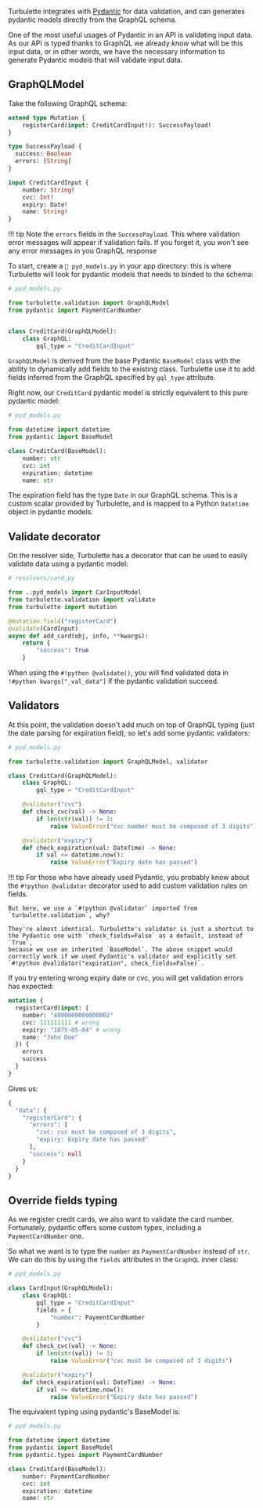 Turbulette integrates with [Pydantic](https://pydantic-docs.helpmanual.io/) for data validation,
and can generates pydantic models directly from the GraphQL schema.

One of the most useful usages of Pydantic in an API is validating input data. As our API is typed
thanks to GraphQL we already *know* what will be this input data, or in other words, we have the
necessary information to generate Pydantic models that will validate input data.

## GraphQLModel

Take the following GraphQL schema:

```graphql
extend type Mutation {
    registerCard(input: CreditCardInput!): SuccessPayload!
}

type SuccessPayload {
  success: Boolean
  errors: [String]
}

input CreditCardInput {
    number: String!
    cvc: Int!
    expiry: Date!
    name: String!
}
```

!!! tip
    Note the `errors` fields in the `SuccessPayload`. This where validation error messages will appear if validation fails.
    If you forget it, you won't see any error messages in you GraphQL response

To start, create a `📄 pyd_models.py` in your app directory: this is where Turbulette will look
for pydantic models that needs to binded to the schema:

```python
# pyd_models.py

from turbulette.validation import GraphQLModel
from pydantic import PaymentCardNumber


class CreditCard(GraphQLModel):
    class GraphQL:
        gql_type = "CreditCardInput"
```

`GraphQLModel` is derived from the base Pydantic `BaseModel` class with the ability to
dynamically add fields to the existing class. Turbulette use it to add fields inferred
from the GraphQL specified by `gql_type` attribute.

Right now, our `CreditCard` pydantic model is strictly equivalent to this pure pydantic model:

```python
# pyd_models.py

from datetime import datetime
from pydantic import BaseModel

class CreditCard(BaseModel):
    number: str
    cvc: int
    expiration: datetime
    name: str
```

The expiration field has the type `Date` in our GraphQL schema. This is a custom scalar provided by Turbulette,
and is mapped to a Python `Datetime` object in pydantic models.

## Validate decorator

On the resolver side, Turbulette has a decorator that can be used to easily validate data using
a pydantic model:

```python hl_lines="4 8 9"
# resolvers/card.py

from ..pyd_models import CarInputModel
from turbulette.validation import validate
from turbulette import mutation

@mutation.field("registerCard")
@validate(CardInput)
async def add_card(obj, info, **kwargs):
    return {
        "success": True
    }
```

When using the `#!python @validate()`, you will find validated data in `!#python kwargs["_val_data"]` if the pydantic validation succeed.

## Validators

At this point, the validation doesn't add much on top of GraphQL typing (just the date parsing for expiration field),
so let's add some pydantic validators:

```python
# pyd_models.py

from turbulette.validation import GraphQLModel, validator

class CreditCard(GraphQLModel):
    class GraphQL:
        gql_type = "CreditCardInput"

    @validator("cvc")
    def check_cvc(val) -> None:
        if len(str(val)) != 3:
            raise ValueError("cvc number must be composed of 3 digits")

    @validator("expiry")
    def check_expiration(val: DateTime) -> None:
        if val <= datetime.now():
            raise ValueError("Expiry date has passed")
```

!!! tip
    For those who have already used Pydantic, you probably know about the `#!python @validator` decorator used to add custom validation rules on fields.

    But here, we use a `#!python @validator` imported from `turbulette.validation`, why?

    They're almost identical. Turbulette's validator is just a shortcut to the Pydantic one with `check_fields=False` as a default, instead of `True`,
    because we use an inherited `BaseModel`. The above snippet would correctly work if we used Pydantic's validator and explicitly set `#!python @validator("expiration", check_fields=False)`.

If you try entering wrong expiry date or cvc, you will get validation errors has expected:

```graphql
mutation {
  registerCard(input: {
    number: "4000000000000002"
    cvc: 111111111 # wrong
    expiry: "1875-05-04" # wrong
    name: "John Doe"
  }) {
    errors
    success
  }
}
```

Gives us:

```graphql
{
  "data": {
    "registerCard": {
      "errors": [
        "cvc: cvc must be composed of 3 digits",
        "expiry: Expiry date has passed"
      ],
      "success": null
    }
  }
}
```

## Override fields typing

As we register credit cards, we also want to validate the card number. Fortunately, pydantic
offers some custom types, including a `PaymentCardNumber` one.

So what we want is to type the `number` as `PaymentCardNumber` instead of `str`. We can do this by using
the `fields` attributes in the `GraphQL` inner class:

```python hl_lines="4 5 6"
# pyd_models.py

class CardInput(GraphQLModel):
    class GraphQL:
        gql_type = "CreditCardInput"
        fields = {
            "number": PaymentCardNumber
        }

    @validator("cvc")
    def check_cvc(val) -> None:
        if len(str(val)) != 3:
            raise ValueError("cvc must be composed of 3 digits")

    @validator("expiry")
    def check_expiration(val: DateTime) -> None:
        if val <= datetime.now():
            raise ValueError("Expiry date has passed")
```

The equivalent typing using pydantic's BaseModel is:

```python hl_lines="8"
# pyd_models.py

from datetime import datetime
from pydantic import BaseModel
from pydantic.types import PaymentCardNumber

class CreditCard(BaseModel):
    number: PaymentCardNumber
    cvc: int
    expiration: datetime
    name: str
```
